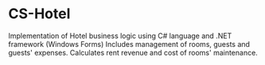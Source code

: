 # CS-Hotel
Implementation of Hotel business logic using C# language and .NET framework (Windows Forms)
Includes management of rooms, guests and guests' expenses. Calculates rent revenue and cost of rooms' maintenance.
